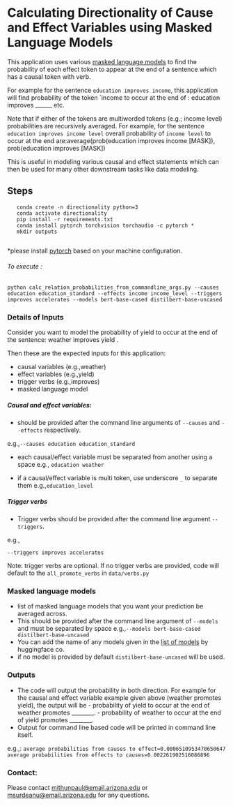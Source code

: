 # Calculating Directionality of Cause and Effect Variables using Masked Language Models
This application uses various 
[masked language models](https://arxiv.org/pdf/1810.04805.pdf&usg=ALkJrhhzxlCL6yTht2BRmH9atgvKFxHsxQ) 
to find the probability of each effect token to appear at the end of a sentence which has a causal token with verb.

For example for the sentence `education improves income`, this application will
find probability of the token `income to occur at the end of :
        education improves ______ etc.

Note that if either of the tokens are multiworded tokens (e.g.; income level) probabilities are recursively
averaged. For example, for the sentence ` education improves income level` overall probability of `income level` to
occur at the end are:average(prob(education improves income [MASK]), prob(education improves [MASK])

This is useful in modeling various causal and effect statements which can then be used for many other downstream tasks like
data modeling.

## Steps
 ```
    conda create -n directionality python=3
    conda activate directionality
    pip install -r requirements.txt   
    conda install pytorch torchvision torchaudio -c pytorch *
    mkdir outputs 
    
```
*please install [pytorch](http://pytorch.org/) based on your machine configuration.

###### To execute :

```
python calc_relation_probabilities_from_commandline_args.py --causes education education_standard --effects income income_level --triggers improves accelerates --models bert-base-cased distilbert-base-uncased
```


### Details of Inputs


Consider you want to model the probability of yield to occur at the end of the sentence: weather improves yield .

Then these are the expected inputs for this application:

- causal variables (e.g.,weather)
- effect variables (e.g.,yield)
- trigger verbs (e.g.,improves)
- masked language model


##### Causal and effect variables:
 
 - should be provided after the command line arguments of `--causes` and `--effects` respectively.
 
 e.g.,`--causes education education_standard`
 - each causal/effect variable must be separated from another using a space e.g., `education weather`
 
 - if a causal/effect variable is multi token, use underscore `_` to separate them e.g.,`education_level`



##### Trigger verbs

- Trigger verbs should be provided after the command line argument `--triggers`.

e.g.,
```
--triggers improves accelerates 

```

Note: trigger verbs are optional. If no trigger verbs are provided, code will default to the `all_promote_verbs`  in 
`data/verbs.py`

### Masked language models

- list of masked language models that you want your prediction be averaged across.
- This should be provided after the command line argument of `--models` and must be separated by space 
e.g.,`--models bert-base-cased distilbert-base-uncased`
- You can add the name of any models given in the [list of models](https://huggingface.co/models) by huggingface co. 
- if no model is provided by default `distilbert-base-uncased` will be used.



### Outputs

- The code will output the probability in both direction. For example for the causal and effect variable example given above (weather promotes yield), the output will be 
        - probability of yield to occur at the end of weather promotes ________.
        - probability of weather to occur at the end of yield promotes ________.    
- Output for command line based code will be printed in command line itself.


    
e.g.,: 
`
average probabilities from causes to effect=0.0006510953470650647
average probabilities from effects to causes=0.002261902516086896
`




### Contact:
Please contact mithunpaul@email.arizona.edu or msurdeanu@email.arizona.edu for any questions.
